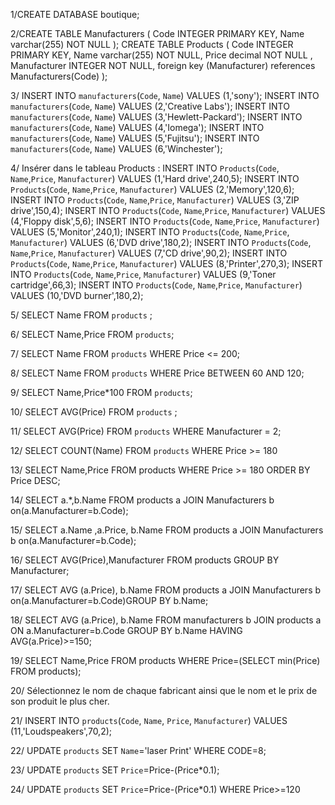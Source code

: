 1/CREATE DATABASE boutique;

2/CREATE TABLE Manufacturers (
  Code INTEGER PRIMARY KEY,
  Name varchar(255) NOT NULL
);
CREATE TABLE Products (
  Code INTEGER PRIMARY KEY,
  Name varchar(255) NOT NULL,
  Price decimal NOT NULL ,
  Manufacturer INTEGER NOT NULL,
  foreign key (Manufacturer) references Manufacturers(Code) 
);

3/ INSERT INTO `manufacturers`(`Code`, `Name`) VALUES (1,'sony');
   INSERT INTO `manufacturers`(`Code`, `Name`) VALUES (2,'Creative Labs');
   INSERT INTO `manufacturers`(`Code`, `Name`) VALUES (3,'Hewlett-Packard');
   INSERT INTO `manufacturers`(`Code`, `Name`) VALUES (4,'Iomega');
   INSERT INTO `manufacturers`(`Code`, `Name`) VALUES (5,'Fujitsu');
   INSERT INTO `manufacturers`(`Code`, `Name`) VALUES (6,'Winchester');
   
4/ Insérer dans le tableau Products : 
INSERT INTO `Products`(`Code`, `Name`,`Price`, `Manufacturer`) VALUES (1,'Hard drive',240,5);
INSERT INTO `Products`(`Code`, `Name`,`Price`, `Manufacturer`) VALUES (2,'Memory',120,6);
INSERT INTO `Products`(`Code`, `Name`,`Price`, `Manufacturer`) VALUES (3,'ZIP drive',150,4);
INSERT INTO `Products`(`Code`, `Name`,`Price`, `Manufacturer`) VALUES (4,'Floppy disk',5,6);
INSERT INTO `Products`(`Code`, `Name`,`Price`, `Manufacturer`) VALUES (5,'Monitor',240,1);
INSERT INTO `Products`(`Code`, `Name`,`Price`, `Manufacturer`) VALUES (6,'DVD drive',180,2);
INSERT INTO `Products`(`Code`, `Name`,`Price`, `Manufacturer`) VALUES (7,'CD drive',90,2);
INSERT INTO `Products`(`Code`, `Name`,`Price`, `Manufacturer`) VALUES (8,'Printer',270,3);
INSERT INTO `Products`(`Code`, `Name`,`Price`, `Manufacturer`) VALUES (9,'Toner cartridge',66,3);
INSERT INTO `Products`(`Code`, `Name`,`Price`, `Manufacturer`) VALUES (10,'DVD burner',180,2);

5/ SELECT Name FROM `products` ;

6/ SELECT Name,Price FROM `products`;

7/ SELECT Name FROM `products` WHERE Price <= 200;

8/ SELECT Name FROM `products` WHERE Price BETWEEN 60 AND 120;

9/ SELECT Name,Price*100 FROM `products`;

10/ SELECT AVG(Price) FROM `products` ;

11/ SELECT AVG(Price) FROM `products` WHERE Manufacturer = 2;

12/ SELECT COUNT(Name) FROM `products` WHERE Price >= 180

13/ SELECT Name,Price FROM products WHERE Price >= 180 ORDER BY Price DESC;

14/ SELECT a.*,b.Name FROM products a JOIN Manufacturers b on(a.Manufacturer=b.Code);

15/ SELECT a.Name ,a.Price, b.Name FROM products a JOIN Manufacturers b on(a.Manufacturer=b.Code);

16/ SELECT AVG(Price),Manufacturer FROM products GROUP BY Manufacturer;

17/ SELECT AVG (a.Price), b.Name FROM products a JOIN Manufacturers b on(a.Manufacturer=b.Code)GROUP BY b.Name;

18/ SELECT AVG (a.Price), b.Name FROM manufacturers b JOIN products a ON a.Manufacturer=b.Code GROUP BY b.Name
    HAVING AVG(a.Price)>=150;

19/ SELECT Name,Price FROM products WHERE Price=(SELECT min(Price) FROM products);

20/ Sélectionnez le nom de chaque fabricant ainsi que le nom et le prix de son produit le plus cher.

21/ INSERT INTO `products`(`Code`, `Name`, `Price`, `Manufacturer`) VALUES (11,'Loudspeakers',70,2);

22/ UPDATE `products` SET `Name`='laser Print' WHERE CODE=8;

23/ UPDATE `products` SET `Price`=Price-(Price*0.1);

24/ UPDATE `products` SET `Price`=Price-(Price*0.1) WHERE Price>=120